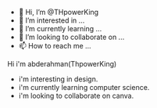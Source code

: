- 👋 Hi, I’m @THpowerKing
- 👀 I’m interested in ...
- 🌱 I’m currently learning ...
- 💞️ I’m looking to collaborate on ...
- 📫 How to reach me ...

<!---
THpowerKing/THpowerKing is a ✨ special ✨ repository because its `README.md` (this file) appears on your GitHub profile.
You can click the Preview link to take a look at your changes.
--->
Hi i'm abderahman(ThpowerKing)
- i'm interesting in design.
- i'm currently learning computer science.
- i'm looking to collaborate on canva.

